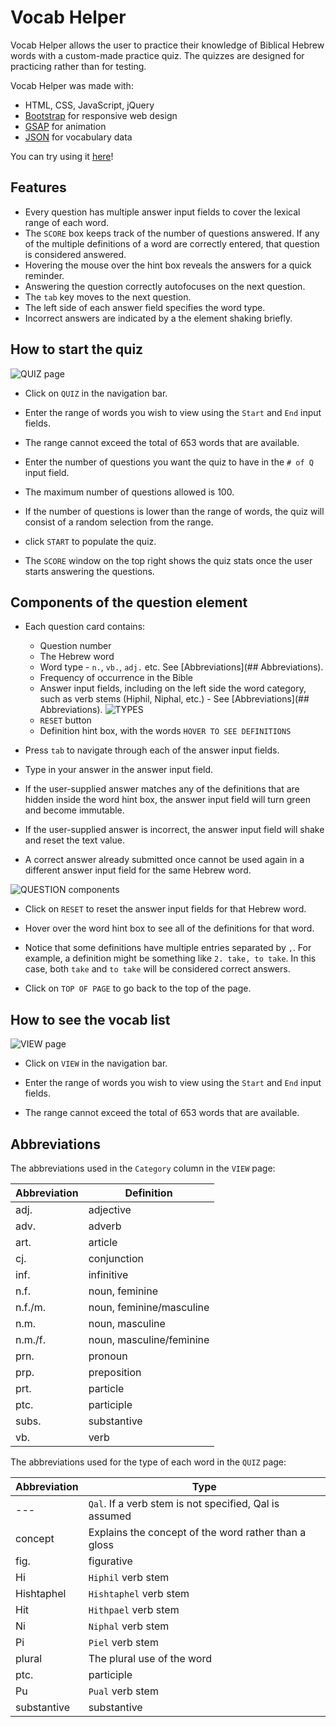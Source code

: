 # Vocab Helper

Vocab Helper allows the user to practice their knowledge of Biblical Hebrew words with a custom-made practice quiz. The quizzes are designed for practicing rather than for testing.

Vocab Helper was made with:

- HTML, CSS, JavaScript, jQuery
- [Bootstrap](https://getbootstrap.com/) for responsive web design
- [GSAP](https://gsap.com/) for animation
- [JSON](https://www.json.org/json-en.html) for vocabulary data

You can try using it [here](https://hebrewpracticequiz.netlify.app/)!

## Features

- Every question has multiple answer input fields to cover the lexical range of each word.
- The `SCORE` box keeps track of the number of questions answered. If any of the multiple definitions of a word are correctly entered, that question is considered answered.
- Hovering the mouse over the hint box reveals the answers for a quick reminder.
- Answering the question correctly autofocuses on the next question.
- The `tab` key moves to the next question.
- The left side of each answer field specifies the word type.
- Incorrect answers are indicated by a the element shaking briefly.

## How to start the quiz

![QUIZ page](./images/quiz.png)

- Click on `QUIZ` in the navigation bar.

- Enter the range of words you wish to view using the `Start` and `End` input fields.

- The range cannot exceed the total of 653 words that are available.

- Enter the number of questions you want the quiz to have in the `# of Q` input field.

- The maximum number of questions allowed is 100.

- If the number of questions is lower than the range of words, the quiz will consist of a random selection from the range.

- click `START` to populate the quiz.

- The `SCORE` window on the top right shows the quiz stats once the user starts answering the questions.

## Components of the question element

- Each question card contains:

  - Question number
  - The Hebrew word
  - Word type - `n.`, `vb.`, `adj.` etc. See [Abbreviations](## Abbreviations).
  - Frequency of occurrence in the Bible
  - Answer input fields, including on the left side the word category, such as verb stems (Hiphil, Niphal, etc.) - See [Abbreviations](## Abbreviations).
    ![TYPES](./images/types.png)
  - `RESET` button
  - Definition hint box, with the words `HOVER TO SEE DEFINITIONS`

- Press `tab` to navigate through each of the answer input fields.

- Type in your answer in the answer input field.

- If the user-supplied answer matches any of the definitions that are hidden inside the word hint box, the answer input field will turn green and become immutable.

- If the user-supplied answer is incorrect, the answer input field will shake and reset the text value.

- A correct answer already submitted once cannot be used again in a different answer input field for the same Hebrew word.

![QUESTION components](./images/answers.png)

- Click on `RESET` to reset the answer input fields for that Hebrew word.

- Hover over the word hint box to see all of the definitions for that word.

- Notice that some definitions have multiple entries separated by `,`. For example, a definition might be something like `2. take, to take`. In this case, both `take` and `to take` will be considered correct answers.

- Click on `TOP OF PAGE` to go back to the top of the page.

## How to see the vocab list

![VIEW page](./images/view.png)

- Click on `VIEW` in the navigation bar.

- Enter the range of words you wish to view using the `Start` and `End` input fields.

- The range cannot exceed the total of 653 words that are available.

## Abbreviations

The abbreviations used in the `Category` column in the `VIEW` page:

| Abbreviation | Definition               |
| ------------ | ------------------------ |
| adj.         | adjective                |
| adv.         | adverb                   |
| art.         | article                  |
| cj.          | conjunction              |
| inf.         | infinitive               |
| n.f.         | noun, feminine           |
| n.f./m.      | noun, feminine/masculine |
| n.m.         | noun, masculine          |
| n.m./f.      | noun, masculine/feminine |
| prn.         | pronoun                  |
| prp.         | preposition              |
| prt.         | particle                 |
| ptc.         | participle               |
| subs.        | substantive              |
| vb.          | verb                     |

The abbreviations used for the type of each word in the `QUIZ` page:

| Abbreviation | Type                                                   |
| ------------ | ------------------------------------------------------ |
| ---          | `Qal`. If a verb stem is not specified, Qal is assumed |
| concept      | Explains the concept of the word rather than a gloss   |
| fig.         | figurative                                             |
| Hi           | `Hiphil` verb stem                                     |
| Hishtaphel   | `Hishtaphel` verb stem                                 |
| Hit          | `Hithpael` verb stem                                   |
| Ni           | `Niphal` verb stem                                     |
| Pi           | `Piel` verb stem                                       |
| plural       | The plural use of the word                             |
| ptc.         | participle                                             |
| Pu           | `Pual` verb stem                                       |
| substantive  | substantive                                            |
